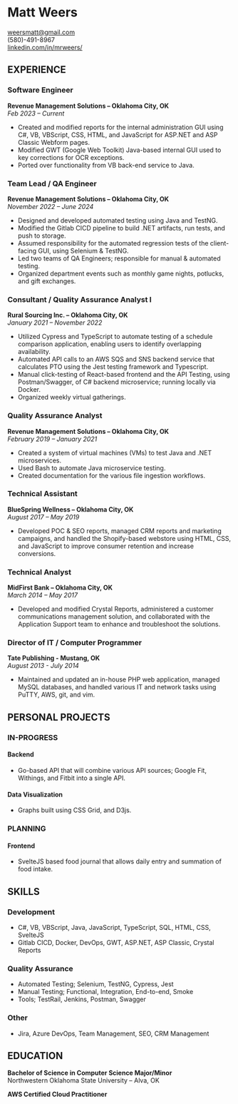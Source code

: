 # Matt Weers

[weersmatt@gmail.com](mailto:weersmatt@gmail.com)  
(580)-491-8967  
[linkedin.com/in/mrweers/](https://www.linkedin.com/in/mrweers/)

## EXPERIENCE

### Software Engineer
**Revenue Management Solutions – Oklahoma City, OK**  
*Feb 2023 – Current*

- Created and modified reports for the internal administration GUI using C#, VB, VBScript, CSS, HTML, and JavaScript for ASP.NET and ASP Classic Webform pages.
- Modified GWT (Google Web Toolkit) Java-based internal GUI used to key corrections for OCR exceptions.
- Ported over functionality from VB back-end service to Java.

### Team Lead / QA Engineer
**Revenue Management Solutions – Oklahoma City, OK**  
*November 2022 – June 2024*

- Designed and developed automated testing using Java and TestNG.
- Modified the Gitlab CICD pipeline to build .NET artifacts, run tests, and push to storage.
- Assumed responsibility for the automated regression tests of the client-facing GUI, using Selenium & TestNG.
- Led two teams of QA Engineers; responsible for manual & automated testing.
- Organized department events such as monthly game nights, potlucks, and gift exchanges.

### Consultant / Quality Assurance Analyst I
**Rural Sourcing Inc. – Oklahoma City, OK**  
*January 2021 – November 2022*

- Utilized Cypress and TypeScript to automate testing of a schedule comparison application, enabling users to identify overlapping availability.
- Automated API calls to an AWS SQS and SNS backend service that calculates PTO using the Jest testing framework and Typescript.
- Manual click-testing of React-based frontend and the API Testing, using Postman/Swagger, of C# backend microservice; running locally via Docker.
- Organized weekly virtual gatherings.

### Quality Assurance Analyst
**Revenue Management Solutions – Oklahoma City, OK**  
*February 2019 – January 2021*

- Created a system of virtual machines (VMs) to test Java and .NET microservices.
- Used Bash to automate Java microservice testing.
- Created documentation for the various file ingestion workflows.

### Technical Assistant
**BlueSpring Wellness – Oklahoma City, OK**  
*August 2017 – May 2019*

- Developed POC & SEO reports, managed CRM reports and marketing campaigns, and handled the Shopify-based webstore using HTML, CSS, and JavaScript to improve consumer retention and increase conversions.

### Technical Analyst
**MidFirst Bank – Oklahoma City, OK**  
*March 2014 – May 2017*

- Developed and modified Crystal Reports, administered a customer communications management solution, and collaborated with the Application Support team to enhance and troubleshoot the solutions.

### Director of IT / Computer Programmer
**Tate Publishing - Mustang, OK**  
*August 2013 - July 2014*

- Maintained and updated an in-house PHP web application, managed MySQL databases, and handled various IT and network tasks using PuTTY, AWS, git, and vim.

## PERSONAL PROJECTS

### IN-PROGRESS

#### Backend
- Go-based API that will combine various API sources; Google Fit, Withings, and Fitbit into a single API.

#### Data Visualization
- Graphs built using CSS Grid, and D3js.

### PLANNING

#### Frontend
- SvelteJS based food journal that allows daily entry and summation of food intake.

## SKILLS

### Development
- C#, VB, VBScript, Java, JavaScript, TypeScript, SQL, HTML, CSS, SvelteJS
- Gitlab CICD, Docker, DevOps, GWT, ASP.NET, ASP Classic, Crystal Reports

### Quality Assurance
- Automated Testing; Selenium, TestNG, Cypress, Jest
- Manual Testing; Functional, Integration, End-to-end, Smoke
- Tools; TestRail, Jenkins, Postman, Swagger

### Other
- Jira, Azure DevOps, Team Management, SEO, CRM Management

## EDUCATION

**Bachelor of Science in Computer Science Major/Minor**  
Northwestern Oklahoma State University – Alva, OK

**AWS Certified Cloud Practitioner**
```
